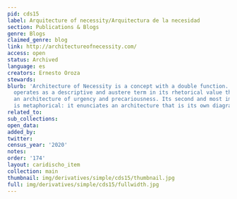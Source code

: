```yaml
---
pid: cds15
label: Arquitecture of necessity/Arquitectura de la necesidad
section: Publications & Blogs
genre: Blogs
claimed_genre: blog
link: http://architectureofnecessity.com/
access: open
status: Archived
language: es
creators: Ernesto Oroza
stewards:
blurb: 'Architecture of Necessity is a concept with a double function. It initially
  operates as a descriptive and austere term in its rhetorical value that points to
  an architecture of urgency and precariousness. Its second and most important function
  is metaphorical: it enunciates an architecture that is its own diagram.'
related_to:
sub_collections:
open_data:
added_by:
twitter:
census_year: '2020'
notes:
order: '174'
layout: caridischo_item
collection: main
thumbnail: img/derivatives/simple/cds15/thumbnail.jpg
full: img/derivatives/simple/cds15/fullwidth.jpg
---
```

